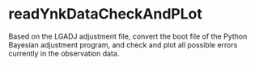 # readYnkDataCheckAndPLot
Based on the LGADJ adjustment file, convert the boot file of the Python Bayesian adjustment program, and check and plot all possible errors currently in the observation data.
